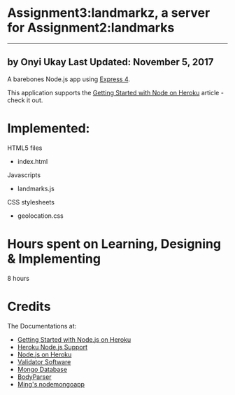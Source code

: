 # Assignment3:landmarkz, a server for Assignment2:landmarks
-------------------------------------------------------------------------
by Onyi Ukay
Last Updated: November 5, 2017
-------------------------------------------------------------------------

A barebones Node.js app using [Express 4](http://expressjs.com/).

This application supports the [Getting Started with Node on Heroku](https://devcenter.heroku.com/articles/getting-started-with-nodejs) article - check it out.

# Implemented:

HTML5 files
* index.html

Javascripts
* landmarks.js

CSS stylesheets
* geolocation.css

# Hours spent on Learning, Designing & Implementing
8 hours

# Credits

The Documentations at:
- [Getting Started with Node.js on Heroku](https://devcenter.heroku.com/articles/getting-started-with-nodejs)
- [Heroku Node.js Support](https://devcenter.heroku.com/articles/nodejs-support)
- [Node.js on Heroku](https://devcenter.heroku.com/categories/nodejs)
- [Validator Software](https://github.com/chriso/validator.js)
- [Mongo Database](https://github.com/mongodb/node-mongodb-native)
- [BodyParser]()
- [Ming's nodemongoapp](https://github.com/tuftsdev/WebProgramming/blob/gh-pages/examples/nodejs/nodemongoapp/server.js)

